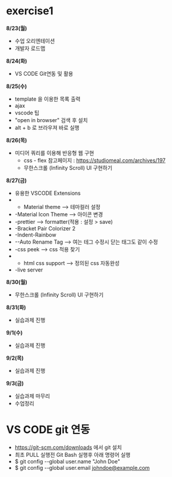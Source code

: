 # exercise1

**8/23(월)**
- 수업 오리엔테이션
- 개발자 로드맵

**8/24(화)**
- VS CODE Git연동 및 활용

**8/25(수)**
- template 을 이용한 목록 출력
- ajax
-  vscode 팁
  -  "open in browser" 검색 후 설치
  -  alt + b 로 브라우져 바로 실행

**8/26(목)**
- 미디어 쿼리를 이용해 반응형 웹 구현
  - css - flex 참고페이지 : https://studiomeal.com/archives/197
  - 무한스크롤 (Infinity Scroll) UI 구현하기

**8/27(금)**
- 유용한 VSCODE  Extensions
- - Material theme --> 테마컬러 설정
- -Material Icon Theme --> 아이콘 변경
- -prettier --> formatter(적용 : 설정 > save)
- -Bracket Pair Colorizer 2
- -Indent-Rainbow
- --Auto Rename Tag --> 여는 테그 수정시 닫는 태그도 같이 수정
- -css peek --> css 적용 찾기
- - html css support --> 정의된 css 자동완성
- -live server

**8/30(월)**
- 무한스크롤 (Infinity Scroll) UI 구현하기

**8/31(화)**
- 실습과제 진행

**9/1(수)**
- 실습과제 진행

**9/2(목)**
- 실습과제 진행

**9/3(금)**
- 실습과제 마무리
- 수업정리


# VS CODE git 연동
- https://git-scm.com/downloads 에서 git 설치
- 최초 PULL 실행전 Git Bash 실행후 아래 명령어 실행
- $ git config --global user.name "John Doe"
- $ git config --global user.email johndoe@example.com



